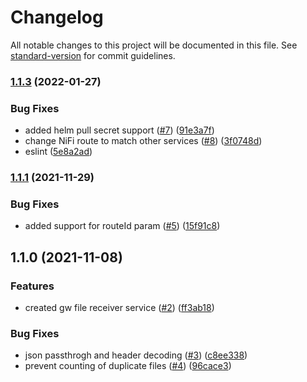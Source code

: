 # Changelog

All notable changes to this project will be documented in this file. See [standard-version](https://github.com/conventional-changelog/standard-version) for commit guidelines.

### [1.1.3](https://github.com/MapColonies/gw-file-receiver/compare/v1.1.2...v1.1.3) (2022-01-27)


### Bug Fixes

* added helm pull secret support ([#7](https://github.com/MapColonies/gw-file-receiver/issues/7)) ([91e3a7f](https://github.com/MapColonies/gw-file-receiver/commit/91e3a7f3258a3df646a4b5916f73f56b4d113e76))
* change NiFi route to match other services ([#8](https://github.com/MapColonies/gw-file-receiver/issues/8)) ([3f0748d](https://github.com/MapColonies/gw-file-receiver/commit/3f0748d97be7b4a3fbf2ed06330e805e8cf3eeee))
* eslint ([5e8a2ad](https://github.com/MapColonies/gw-file-receiver/commit/5e8a2aded94e7e9506f17878ee3a2a98fe76d07a))

### [1.1.1](https://github.com/MapColonies/gw-file-receiver/compare/v1.1.0...v1.1.1) (2021-11-29)


### Bug Fixes

* added support for routeId param ([#5](https://github.com/MapColonies/gw-file-receiver/issues/5)) ([15f91c8](https://github.com/MapColonies/gw-file-receiver/commit/15f91c8222cfda4a49e49e7f2a8f538f0c96d277))

## 1.1.0 (2021-11-08)


### Features

* created gw file receiver service ([#2](https://github.com/MapColonies/gw-file-receiver/issues/2)) ([ff3ab18](https://github.com/MapColonies/gw-file-receiver/commit/ff3ab18ce5888c599bd8276f4b10ec4a306a03fd))


### Bug Fixes

* json passthrogh and header decoding ([#3](https://github.com/MapColonies/gw-file-receiver/issues/3)) ([c8ee338](https://github.com/MapColonies/gw-file-receiver/commit/c8ee338ea3ab4a1e0a21f9cdd2c97a2b301ca0ba))
* prevent counting of duplicate files ([#4](https://github.com/MapColonies/gw-file-receiver/issues/4)) ([96cace3](https://github.com/MapColonies/gw-file-receiver/commit/96cace361de0a067e754a093d82c2bfa3e941138))

